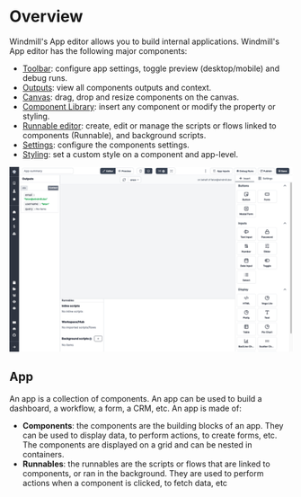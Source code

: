 # Overview

Windmill's App editor allows you to build internal applications. Windmill's App editor has the following major components:

- [Toolbar](./app_toolbar): configure app settings, toggle preview (desktop/mobile) and debug runs.
- [Outputs](./app_outputs): view all components outputs and context.
- [Canvas](./app_canvas): drag, drop and resize components on the canvas.
- [Component Library](./app_component_library): insert any component or modify the property or styling.
- [Runnable editor](./app-runnable): create, edit or manage the scripts or flows linked to components (Runnable), and background scripts.
- [Settings](./app_settings): configure the components settings.
- [Styling](./8_app_styling.md): set a custom style on a component and app-level.

![App Editor](../assets/apps/0_app_editor/plain-app-editor.png)

## App

An app is a collection of components. An app can be used to build a dashboard, a workflow, a form, a CRM, etc. An app is made of:

- **Components**: the components are the building blocks of an app. They can be used to display data, to perform actions, to create forms, etc. The components are displayed on a grid and can be nested in containers.
- **Runnables**: the runnables are the scripts or flows that are linked to components, or ran in the background. They are used to perform actions when a component is clicked, to fetch data, etc
